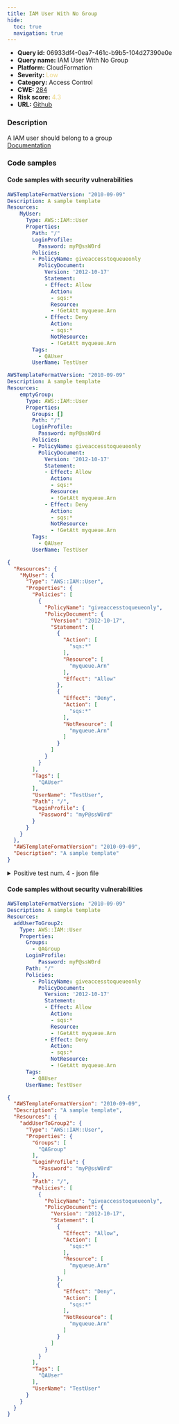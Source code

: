 ```yaml
---
title: IAM User With No Group
hide:
  toc: true
  navigation: true
---
```


<style>
  .highlight .hll {
    background-color: #ff171742;
  }
  .md-content {
    max-width: 1100px;
    margin: 0 auto;
  }
</style>

-   **Query id:** 06933df4-0ea7-461c-b9b5-104d27390e0e
-   **Query name:** IAM User With No Group
-   **Platform:** CloudFormation
-   **Severity:** <span style="color:#edd57e">Low</span>
-   **Category:** Access Control
-   **CWE:** <a href="https://cwe.mitre.org/data/definitions/284.html" onclick="newWindowOpenerSafe(event, 'https://cwe.mitre.org/data/definitions/284.html')">284</a>
-   **Risk score:** <span style="color:#edd57e">4.3</span>
-   **URL:** [Github](https://github.com/Checkmarx/kics/tree/master/assets/queries/cloudFormation/aws/iam_user_with_no_group)

### Description
A IAM user should belong to a group<br>
[Documentation](https://docs.aws.amazon.com/AWSCloudFormation/latest/UserGuide/quickref-iam.html#scenario-iam-policy)

### Code samples
#### Code samples with security vulnerabilities
```yaml title="Positive test num. 1 - yaml file" hl_lines="6"
AWSTemplateFormatVersion: "2010-09-09"
Description: A sample template
Resources:
    MyUser:
      Type: AWS::IAM::User
      Properties:
        Path: "/"
        LoginProfile:
          Password: myP@ssW0rd
        Policies:
        - PolicyName: giveaccesstoqueueonly
          PolicyDocument:
            Version: '2012-10-17'
            Statement:
            - Effect: Allow
              Action:
              - sqs:*
              Resource:
              - !GetAtt myqueue.Arn
            - Effect: Deny
              Action:
              - sqs:*
              NotResource:
              - !GetAtt myqueue.Arn
        Tags:
          - QAUser
        UserName: TestUser

```
```yaml title="Positive test num. 2 - yaml file" hl_lines="7"
AWSTemplateFormatVersion: "2010-09-09"
Description: A sample template
Resources:
    emptyGroup:
      Type: AWS::IAM::User
      Properties:
        Groups: []
        Path: "/"
        LoginProfile:
          Password: myP@ssW0rd
        Policies:
        - PolicyName: giveaccesstoqueueonly
          PolicyDocument:
            Version: '2012-10-17'
            Statement:
            - Effect: Allow
              Action:
              - sqs:*
              Resource:
              - !GetAtt myqueue.Arn
            - Effect: Deny
              Action:
              - sqs:*
              NotResource:
              - !GetAtt myqueue.Arn
        Tags:
          - QAUser
        UserName: TestUser

```
```json title="Positive test num. 3 - json file" hl_lines="5"
{
  "Resources": {
    "MyUser": {
      "Type": "AWS::IAM::User",
      "Properties": {
        "Policies": [
          {
            "PolicyName": "giveaccesstoqueueonly",
            "PolicyDocument": {
              "Version": "2012-10-17",
              "Statement": [
                {
                  "Action": [
                    "sqs:*"
                  ],
                  "Resource": [
                    "myqueue.Arn"
                  ],
                  "Effect": "Allow"
                },
                {
                  "Effect": "Deny",
                  "Action": [
                    "sqs:*"
                  ],
                  "NotResource": [
                    "myqueue.Arn"
                  ]
                }
              ]
            }
          }
        ],
        "Tags": [
          "QAUser"
        ],
        "UserName": "TestUser",
        "Path": "/",
        "LoginProfile": {
          "Password": "myP@ssW0rd"
        }
      }
    }
  },
  "AWSTemplateFormatVersion": "2010-09-09",
  "Description": "A sample template"
}

```
<details><summary>Positive test num. 4 - json file</summary>

```json hl_lines="8"
{
  "AWSTemplateFormatVersion": "2010-09-09",
  "Description": "A sample template",
  "Resources": {
    "emptyGroup": {
      "Type": "AWS::IAM::User",
      "Properties": {
        "Groups": [],
        "Path": "/",
        "LoginProfile": {
          "Password": "myP@ssW0rd"
        },
        "Policies": [
          {
            "PolicyName": "giveaccesstoqueueonly",
            "PolicyDocument": {
              "Version": "2012-10-17",
              "Statement": [
                {
                  "Effect": "Allow",
                  "Action": [
                    "sqs:*"
                  ],
                  "Resource": [
                    "myqueue.Arn"
                  ]
                },
                {
                  "Effect": "Deny",
                  "Action": [
                    "sqs:*"
                  ],
                  "NotResource": [
                    "myqueue.Arn"
                  ]
                }
              ]
            }
          }
        ],
        "Tags": [
          "QAUser"
        ],
        "UserName": "TestUser"
      }
    }
  }
}

```
</details>


#### Code samples without security vulnerabilities
```yaml title="Negative test num. 1 - yaml file"
AWSTemplateFormatVersion: "2010-09-09"
Description: A sample template
Resources:
  addUserToGroup2:
    Type: AWS::IAM::User
    Properties:
      Groups:
        - QAGroup
      LoginProfile:
          Password: myP@ssW0rd
      Path: "/"
      Policies:
        - PolicyName: giveaccesstoqueueonly
          PolicyDocument:
            Version: '2012-10-17'
            Statement:
            - Effect: Allow
              Action:
              - sqs:*
              Resource:
              - !GetAtt myqueue.Arn
            - Effect: Deny
              Action:
              - sqs:*
              NotResource:
              - !GetAtt myqueue.Arn
      Tags:
        - QAUser
      UserName: TestUser

```
```json title="Negative test num. 2 - json file"
{
  "AWSTemplateFormatVersion": "2010-09-09",
  "Description": "A sample template",
  "Resources": {
    "addUserToGroup2": {
      "Type": "AWS::IAM::User",
      "Properties": {
        "Groups": [
          "QAGroup"
        ],
        "LoginProfile": {
          "Password": "myP@ssW0rd"
        },
        "Path": "/",
        "Policies": [
          {
            "PolicyName": "giveaccesstoqueueonly",
            "PolicyDocument": {
              "Version": "2012-10-17",
              "Statement": [
                {
                  "Effect": "Allow",
                  "Action": [
                    "sqs:*"
                  ],
                  "Resource": [
                    "myqueue.Arn"
                  ]
                },
                {
                  "Effect": "Deny",
                  "Action": [
                    "sqs:*"
                  ],
                  "NotResource": [
                    "myqueue.Arn"
                  ]
                }
              ]
            }
          }
        ],
        "Tags": [
          "QAUser"
        ],
        "UserName": "TestUser"
      }
    }
  }
}

```

